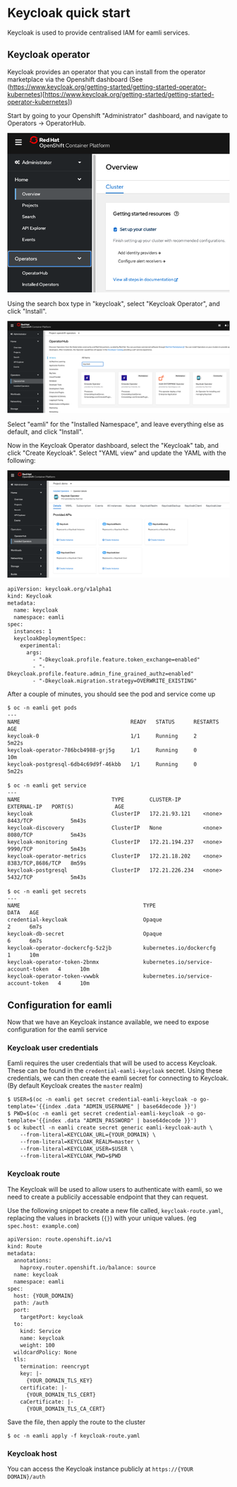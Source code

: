 # Keycloak quick start
Keycloak is used to provide centralised IAM for eamli services.

## Keycloak operator
Keycloak provides an operator that you can install from the operator marketplace via the Openshift dashboard (See (https://www.keycloak.org/getting-started/getting-started-operator-kubernetes)[https://www.keycloak.org/getting-started/getting-started-operator-kubernetes])

Start by going to your Openshift "Administrator" dashboard, and navigate to Operators -> OperatorHub.

![Admin Console](/imgs/keycloak/overview.png)

Using the search box type in "keycloak", select "Keycloak Operator", and click "Install".

![Operator Hub](/imgs/keycloak/operatorhub.png)

Select "eamli" for the "Installed Namespace", and leave everything else as default, and click "Install".

Now in the Keycloak Operator dashboard, select the "Keycloak" tab, and click "Create Keycloak". Select "YAML view" and update the YAML with the following:

![Operator Dashboard](/imgs/keycloak/dashboard.png)

    apiVersion: keycloak.org/v1alpha1
    kind: Keycloak
    metadata:
      name: keycloak
      namespace: eamli
    spec:
      instances: 1
      keycloakDeploymentSpec:
        experimental:
          args:
            - "-Dkeycloak.profile.feature.token_exchange=enabled"
            - "-Dkeycloak.profile.feature.admin_fine_grained_authz=enabled"
            - "-Dkeycloak.migration.strategy=OVERWRITE_EXISTING"

After a couple of minutes, you should see the pod and service come up

    $ oc -n eamli get pods
    ---
    NAME                                   READY   STATUS      RESTARTS   AGE
    keycloak-0                             1/1     Running     2          5m22s
    keycloak-operator-786bcb4988-grj5g     1/1     Running     0          10m
    keycloak-postgresql-6db4c69d9f-46kbb   1/1     Running     0          5m22s

    $ oc -n eamli get service
    ---
    NAME                             TYPE        CLUSTER-IP       EXTERNAL-IP   PORT(S)             AGE
    keycloak                         ClusterIP   172.21.93.121    <none>        8443/TCP            5m43s
    keycloak-discovery               ClusterIP   None             <none>        8080/TCP            5m43s
    keycloak-monitoring              ClusterIP   172.21.194.237   <none>        9990/TCP            5m43s
    keycloak-operator-metrics        ClusterIP   172.21.18.202    <none>        8383/TCP,8686/TCP   8m59s
    keycloak-postgresql              ClusterIP   172.21.226.234   <none>        5432/TCP            5m43s

    $ oc -n eamli get secrets
    ---
    NAME                                       TYPE                                  DATA   AGE
    credential-keycloak                        Opaque                                2      6m7s
    keycloak-db-secret                         Opaque                                6      6m7s
    keycloak-operator-dockercfg-5z2jb          kubernetes.io/dockercfg               1      10m
    keycloak-operator-token-2bnmx              kubernetes.io/service-account-token   4      10m
    keycloak-operator-token-vwwbk              kubernetes.io/service-account-token   4      10m

## Configuration for eamli

Now that we have an Keycloak instance available, we need to expose configuration for the eamli service

### Keycloak user credentials

Eamli requires the user credentials that will be used to access Keycloak. These can be found in the `credential-eamli-keycloak` secret.
Using these credentials, we can then create the eamli secret for connecting to Keycloak. (By default Keycloak creates the `master` realm)

    $ USER=$(oc -n eamli get secret credential-eamli-keycloak -o go-template='{{index .data "ADMIN_USERNAME" | base64decode }}')
    $ PWD=$(oc -n eamli get secret credential-eamli-keycloak -o go-template='{{index .data "ADMIN_PASSWORD" | base64decode }}')
    $ oc kubectl -n eamli create secret generic eamli-keycloak-auth \
        --from-literal=KEYCLOAK_URL={YOUR_DOMAIN} \
        --from-literal=KEYCLOAK_REALM=master \
        --from-literal=KEYCLOAK_USER=$USER \
        --from-literal=KEYCLOAK_PWD=$PWD

### Keycloak route

The Keycloak will be used to allow users to authenticate with eamli, so we need to create a publicily accessable endpoint that they can request.

Use the following snippet to create a new file called, `keycloak-route.yaml`, replacing the values in brackets (`{}`) with your unique values. (eg `spec.host: example.com`)

    apiVersion: route.openshift.io/v1
    kind: Route
    metadata:
      annotations:
        haproxy.router.openshift.io/balance: source
      name: keycloak
      namespace: eamli
    spec:
      host: {YOUR_DOMAIN}
      path: /auth
      port:
        targetPort: keycloak
      to:
        kind: Service
        name: keycloak
        weight: 100
      wildcardPolicy: None
      tls:
        termination: reencrypt
        key: |-
          {YOUR_DOMAIN_TLS_KEY}
        certificate: |-
          {YOUR_DOMAIN_TLS_CERT}
        caCertificate: |-
          {YOUR_DOMAIN_TLS_CA_CERT}

Save the file, then apply the route to the cluster

    $ oc -n eamli apply -f keycloak-route.yaml

### Keycloak host
You can access the Keycloak instance publicly at `https://{YOUR DOMAIN}/auth`
